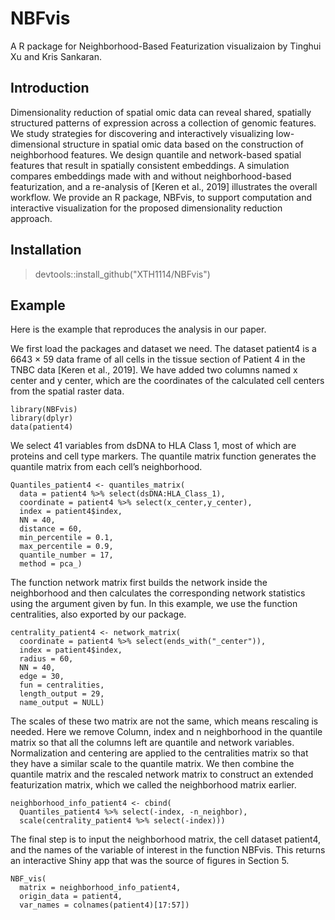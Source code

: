 # NBFvis
A R package for Neighborhood-Based Featurization visualizaion by Tinghui Xu and Kris Sankaran.

## Introduction

Dimensionality reduction of spatial omic data can reveal shared, spatially structured patterns of expression across a collection of genomic features. We study strategies for discovering and interactively visualizing low-dimensional structure in spatial omic data based on the construction of neighborhood features. We design quantile and network-based spatial features that result in spatially consistent embeddings. A simulation compares embeddings made with and without neighborhood-based featurization, and a re-analysis of [Keren et al., 2019] illustrates the overall workflow. We provide an R package, NBFvis, to support computation and interactive visualization for the proposed dimensionality reduction approach.

## Installation

> devtools::install_github("XTH1114/NBFvis")

## Example

Here is the example that reproduces the analysis in our paper.

We first load the packages and dataset we need. The dataset patient4 is a 6643 × 59 data frame of all cells in the tissue section of Patient 4 in the TNBC data [Keren et al., 2019]. We have added two columns named x center and y center, which are the coordinates of the calculated cell centers from the spatial raster data.

```
library(NBFvis)
library(dplyr)
data(patient4)
```

We select 41 variables from dsDNA to HLA Class 1, most of which are proteins and cell type markers. The quantile matrix function generates the quantile matrix from each cell’s neighborhood.

```
Quantiles_patient4 <- quantiles_matrix(
  data = patient4 %>% select(dsDNA:HLA_Class_1),
  coordinate = patient4 %>% select(x_center,y_center),
  index = patient4$index,
  NN = 40,
  distance = 60,
  min_percentile = 0.1,
  max_percentile = 0.9,
  quantile_number = 17,
  method = pca_)
```
 
The function network matrix first builds the network inside the neighborhood and then calculates the corresponding network statistics using the argument given by fun. In this example, we use the function centralities, also exported by our package.

```
centrality_patient4 <- network_matrix(
  coordinate = patient4 %>% select(ends_with("_center")),
  index = patient4$index,
  radius = 60,
  NN = 40,
  edge = 30,
  fun = centralities,
  length_output = 29,
  name_output = NULL)
```

The scales of these two matrix are not the same, which means rescaling is needed. Here we remove Column, index and n neighborhood in the quantile matrix so that all the columns left are quantile and network variables. Normalization and centering are applied to the centralities matrix so that they have a similar scale to the quantile matrix. We then combine the quantile matrix and the rescaled network matrix to construct an extended featurization matrix, which we called the neighborhood matrix earlier.

```
neighborhood_info_patient4 <- cbind(
  Quantiles_patient4 %>% select(-index, -n_neighbor),
  scale(centrality_patient4 %>% select(-index)))
```

The final step is to input the neighborhood matrix, the cell dataset patient4, and the names of the variable of interest in the function NBFvis. This returns an interactive Shiny app that was the source of figures in Section 5.

```
NBF_vis(
  matrix = neighborhood_info_patient4,
  origin_data = patient4,
  var_names = colnames(patient4)[17:57])
```
